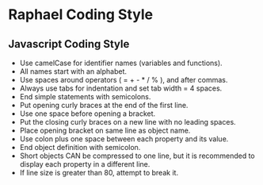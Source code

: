 Raphael Coding Style
====================


Javascript Coding Style
-----------------------

* Use camelCase for identifier names (variables and functions).
* All names start with an alphabet.
* Use spaces around operators ( = + - * / % ), and after commas.
* Always use tabs for indentation and set tab width = 4 spaces.
* End simple statements with semicolons.
* Put opening curly braces at the end of the first line.
* Use one space before opening a bracket.
* Put the closing curly braces on a new line with no leading spaces.
* Place opening bracket on same line as object name.
* Use colon plus one space between each property and its value.
* End object definition with semicolon.
* Short objects CAN be compressed to one line, but it is recommended to display each property in a different line.
* If line size is greater than 80, attempt to break it.
